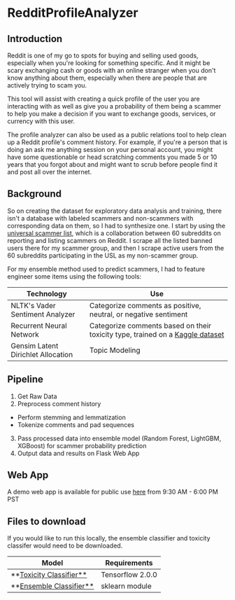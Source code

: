 # RedditProfileAnalyzer

## Introduction

Reddit is one of my go to spots for buying and selling used goods, especially when you're looking for something specific. And it might be scary exchanging cash or goods with an online stranger when you don't know anything about them, especially when there are people that are actively trying to scam you.

This tool will assist with creating a quick profile of the user you are interacting with as well as give you a probability of them being a scammer to help you make a decision if you want to exchange goods, services, or currency with this user.

The profile analyzer can also be used as a public relations tool to help clean up a  Reddit profile's comment history. For example, if you're a person that is doing an ask me anything session on your personal account, you might have some questionable or head scratching comments you made 5 or 10 years that you forgot about and might want to scrub before people find it and post all over the internet.

## Background

So on creating the dataset for exploratory data analysis and training, there isn't a database with labeled scammers and non-scammers with corresponding data on them, so I had to synthesize one. I start by using the [universal scammer list](universalscammerlist.com), which is a collaboration between 60 subreddits on reporting and listing scammers on Reddit. I scrape all the listed banned users there for my scammer group, and then I scrape active users from the 60 subreddits participating in the USL as my non-scammer group.

For my ensemble method used to predict scammers, I had to feature engineer some items using the following tools: 

| Technology      | Use |
|------------|-------------|
| NLTK's Vader Sentiment Analyzer |  Categorize comments as positive, neutral, or negative sentiment |
| Recurrent Neural Network | Categorize comments based on their toxicity type, trained on a [Kaggle dataset](https://www.kaggle.com/c/jigsaw-toxic-comment-classification-challenge) | 
| Gensim Latent Dirichlet Allocation | Topic Modeling |

## Pipeline

1. Get Raw Data
2. Preprocess comment history
  * Perform stemming and lemmatization
  * Tokenize comments and pad sequences
3. Pass processed data into ensemble model (Random Forest, LightGBM, XGBoost) for scammer probability prediction
4. Output data and results on Flask Web App

## Web App

A demo web app is available for public use [here](http://3.133.79.156/) from 9:30 AM - 6:00 PM PST

## Files to download

If you would like to run this locally, the ensemble classifier and toxicity classifer would need to be downloaded.

| Model      | Requirements |
|------------|-----|
|**[Toxicity Classifier**](https://reddit-scammer-detector.s3-us-west-1.amazonaws.com/my_model.h5) | Tensorflow 2.0.0 |
|**[Ensemble Classifier**](https://reddit-scammer-detector.s3-us-west-1.amazonaws.com/eclf.pkl) | sklearn module |

